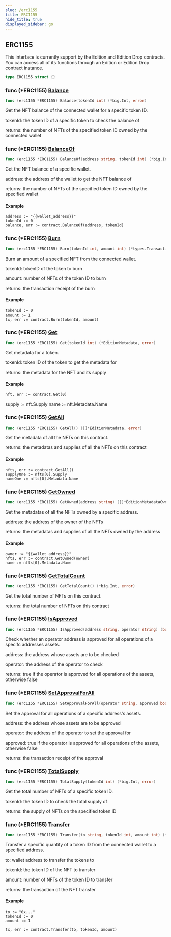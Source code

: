 ```yaml
---
slug: /erc1155
title: ERC1155
hide_title: true
displayed_sidebar: go
---
```


## ERC1155

This interface is currently support by the Edition and Edition Drop contracts\. You can access all of its functions through an Edition or Edition Drop contract instance\.

```go
type ERC1155 struct {}
```

### func \(\*ERC1155\) [Balance](https://github.com/thirdweb-dev/go-sdk/blob/main/thirdweb/erc1155.go#L166)

```go
func (erc1155 *ERC1155) Balance(tokenId int) (*big.Int, error)
```

Get the NFT balance of the connected wallet for a specific token ID\.

tokenId: the token ID of a specific token to check the balance of

returns: the number of NFTs of the specified token ID owned by the connected wallet

### func \(\*ERC1155\) [BalanceOf](https://github.com/thirdweb-dev/go-sdk/blob/main/thirdweb/erc1155.go#L182)

```go
func (erc1155 *ERC1155) BalanceOf(address string, tokenId int) (*big.Int, error)
```

Get the NFT balance of a specific wallet\.

address: the address of the wallet to get the NFT balance of

returns: the number of NFTs of the specified token ID owned by the specified wallet

#### Example

```
address := "{{wallet_address}}"
tokenId := 0
balance, err := contract.BalanceOf(address, tokenId)
```

### func \(\*ERC1155\) [Burn](https://github.com/thirdweb-dev/go-sdk/blob/main/thirdweb/erc1155.go#L242)

```go
func (erc1155 *ERC1155) Burn(tokenId int, amount int) (*types.Transaction, error)
```

Burn an amount of a specified NFT from the connected wallet\.

tokenId: tokenID of the token to burn

amount: number of NFTs of the token ID to burn

returns: the transaction receipt of the burn

#### Example

```
tokenId := 0
amount := 1
tx, err := contract.Burn(tokenId, amount)
```

### func \(\*ERC1155\) [Get](https://github.com/thirdweb-dev/go-sdk/blob/main/thirdweb/erc1155.go#L53)

```go
func (erc1155 *ERC1155) Get(tokenId int) (*EditionMetadata, error)
```

Get metadata for a token\.

tokenId: token ID of the token to get the metadata for

returns: the metadata for the NFT and its supply

#### Example

```
nft, err := contract.Get(0)
```

supply := nft\.Supply name := nft\.Metadata\.Name

### func \(\*ERC1155\) [GetAll](https://github.com/thirdweb-dev/go-sdk/blob/main/thirdweb/erc1155.go#L79)

```go
func (erc1155 *ERC1155) GetAll() ([]*EditionMetadata, error)
```

Get the metadata of all the NFTs on this contract\.

returns: the metadatas and supplies of all the NFTs on this contract

#### Example

```
nfts, err := contract.GetAll()
supplyOne := nfts[0].Supply
nameOne := nfts[0].Metadata.Name
```

### func \(\*ERC1155\) [GetOwned](https://github.com/thirdweb-dev/go-sdk/blob/main/thirdweb/erc1155.go#L109)

```go
func (erc1155 *ERC1155) GetOwned(address string) ([]*EditionMetadataOwner, error)
```

Get the metadatas of all the NFTs owned by a specific address\.

address: the address of the owner of the NFTs

returns: the metadatas and supplies of all the NFTs owned by the address

#### Example

```
owner := "{{wallet_address}}"
nfts, err := contract.GetOwned(owner)
name := nfts[0].Metadata.Name
```

### func \(\*ERC1155\) [GetTotalCount](https://github.com/thirdweb-dev/go-sdk/blob/main/thirdweb/erc1155.go#L94)

```go
func (erc1155 *ERC1155) GetTotalCount() (*big.Int, error)
```

Get the total number of NFTs on this contract\.

returns: the total number of NFTs on this contract

### func \(\*ERC1155\) [IsApproved](https://github.com/thirdweb-dev/go-sdk/blob/main/thirdweb/erc1155.go#L193)

```go
func (erc1155 *ERC1155) IsApproved(address string, operator string) (bool, error)
```

Check whether an operator address is approved for all operations of a specifc addresses assets\.

address: the address whose assets are to be checked

operator: the address of the operator to check

returns: true if the operator is approved for all operations of the assets\, otherwise false

### func \(\*ERC1155\) [SetApprovalForAll](https://github.com/thirdweb-dev/go-sdk/blob/main/thirdweb/erc1155.go#L265)

```go
func (erc1155 *ERC1155) SetApprovalForAll(operator string, approved bool) (*types.Transaction, error)
```

Set the approval for all operations of a specific address's assets\.

address: the address whose assets are to be approved

operator: the address of the operator to set the approval for

approved: true if the operator is approved for all operations of the assets\, otherwise false

returns: the transaction receipt of the approval

### func \(\*ERC1155\) [TotalSupply](https://github.com/thirdweb-dev/go-sdk/blob/main/thirdweb/erc1155.go#L157)

```go
func (erc1155 *ERC1155) TotalSupply(tokenId int) (*big.Int, error)
```

Get the total number of NFTs of a specific token ID\.

tokenId: the token ID to check the total supply of

returns: the supply of NFTs on the specified token ID

### func \(\*ERC1155\) [Transfer](https://github.com/thirdweb-dev/go-sdk/blob/main/thirdweb/erc1155.go#L214)

```go
func (erc1155 *ERC1155) Transfer(to string, tokenId int, amount int) (*types.Transaction, error)
```

Transfer a specific quantity of a token ID from the connected wallet to a specified address\.

to: wallet address to transfer the tokens to

tokenId: the token ID of the NFT to transfer

amount: number of NFTs of the token ID to transfer

returns: the transaction of the NFT transfer

#### Example

```
to := "0x..."
tokenId := 0
amount := 1

tx, err := contract.Transfer(to, tokenId, amount)
```
